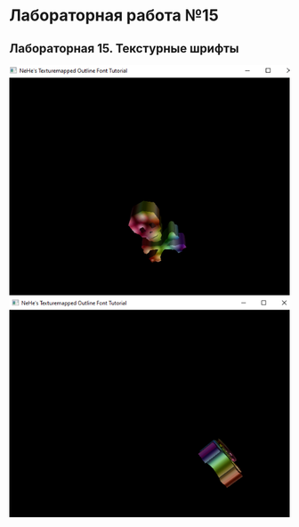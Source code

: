 # Лабораторная работа №15
## Лабораторная 15. Текстурные шрифты

![Результат выполнения 1](https://github.com/KhanovDmitrii/graphics_khanov/blob/master/LBLB15/lb15_res_vipolneniya_1.png)
![Результат выполнения 2](https://github.com/KhanovDmitrii/graphics_khanov/blob/master/LBLB15/lb15_res_vipolneniya_2.png)
